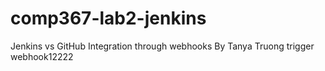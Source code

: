 # comp367-lab2-jenkins
Jenkins vs GitHub Integration through webhooks
By Tanya Truong
trigger webhook12222
